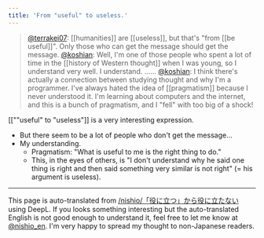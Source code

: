 ```yaml
---
title: 'From "useful" to useless.'
---
```


> [@terrakei07](https://twitter.com/terrakei07/status/1628311550053449729?s=20): [[humanities]] are [[useless]], but that's "from [[be useful]]". Only those who can get the message should get the message.
> [@koshian](https://twitter.com/koshian/status/1628311835517788160?s=20): Well, I'm one of those people who spent a lot of time in the [[history of Western thought]] when I was young, so I understand very well. I understand. ......
> [@koshian](https://twitter.com/koshian/status/1628312405313990656): I think there's actually a connection between studying thought and why I'm a programmer.
>  I've always hated the idea of [[pragmatism]] because I never understood it.
> I'm learning about computers and the internet, and this is a bunch of pragmatism, and I "fell" with too big of a shock!

[[""useful" to "useless"]] is a very interesting expression.
- But there seem to be a lot of people who don't get the message...
- My understanding.
    - Pragmatism: "What is useful to me is the right thing to do."
    - This, in the eyes of others, is "I don't understand why he said one thing is right and then said something very similar is not right" (= his argument is useless).

---
This page is auto-translated from [/nishio/「役に立つ」から役に立たない](https://scrapbox.io/nishio/「役に立つ」から役に立たない) using DeepL. If you looks something interesting but the auto-translated English is not good enough to understand it, feel free to let me know at [@nishio_en](https://twitter.com/nishio_en). I'm very happy to spread my thought to non-Japanese readers.